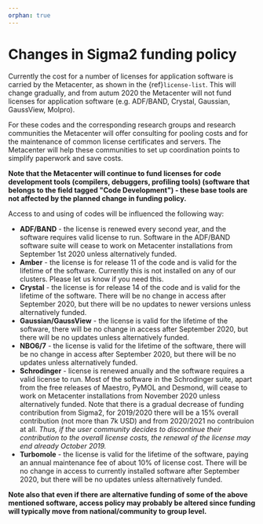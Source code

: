 ```yaml
---
orphan: true
---
```




# Changes in Sigma2 funding policy

Currently the cost for a number of licenses for application software is carried by the Metacenter, as shown in the {ref}`license-list`. This will change gradually, and from autum 2020 the Metacenter will not fund licenses for application software (e.g. ADF/BAND, Crystal, Gaussian, GaussView, Molpro).

For these codes and the corresponding research groups and research communities the Metacenter will offer consulting for pooling costs and for the maintenance of common license certificates and servers. The Metacenter will help these communities to set up coordination points to simplify paperwork and save costs.

**Note that the Metacenter will continue to fund licenses for code development tools (compilers, debuggers, profiling tools) (software that belongs to the field tagged "Code Development") - these base tools are not affected by the planned change in funding policy.**

Access to and using of codes will be influenced the following way:

* **ADF/BAND** - the license is renewed every second year, and the software requires valid license to run. Software in the ADF/BAND software suite will cease to work on Metacenter installations from September 1st 2020 unless alternatively funded.
* **Amber** - the license is for release 11 of the code and is valid for the lifetime of the software. Currently this is not installed on any of our clusters. Please let us know if you need this.
* **Crystal** - the license is for release 14 of the code and is valid for the lifetime of the software. There will be no change in access after September 2020, but there will be no updates to newer versions unless alternatively funded.
* **Gaussian/GaussView** - the license is valid for the lifetime of the software, there will be no change in access after September 2020, but there will be no updates unless alternatively funded.
* **NBO6/7** - the license is valid for the lifetime of the software, there will be no change in access after September 2020, but there will be no updates unless alternatively funded.
* **Schrodinger** - license is renewed anually and the software requires a valid license to run. Most of the software in the Schrodinger suite, apart from the free releases of Maestro, PyMOL and Desmond, will cease to work on Metacenter installations from November 2020 unless alternatively funded. Note that there is a gradual decrease of funding contribution from Sigma2, for 2019/2020 there will be a 15% overall contribution (not more than 7k USD) and from 2020/2021 no contribuion at all. *Thus, if the user community decides to discontinue their contribution to the overall license costs, the renewal of the license may end already October 2019.*
* **Turbomole** - the license is valid for the lifetime of the software, paying an annual maintenance fee of about 10% of license cost. There will be no change in access to currently installed software after September 2020, but there will be no updates unless alternatively funded.

**Note also that even if there are alternative funding of some of the above mentioned software, access policy may probably be altered since funding will typically move from national/community to group level.**





